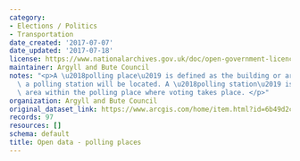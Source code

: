```yaml
---
category:
- Elections / Politics
- Transportation
date_created: '2017-07-07'
date_updated: '2017-07-18'
license: https://www.nationalarchives.gov.uk/doc/open-government-licence/version/3/
maintainer: Argyll and Bute Council
notes: "<p>A \u2018polling place\u2019 is defined as the building or area in which\
  \ a polling station will be located. A \u2018polling station\u2019 is the room or\
  \ area within the polling place where voting takes place. </p>"
organization: Argyll and Bute Council
original_dataset_link: https://www.arcgis.com/home/item.html?id=6b49d2cc9ce44026a3fc232461780c42
records: 97
resources: []
schema: default
title: Open data - polling places
---
```

